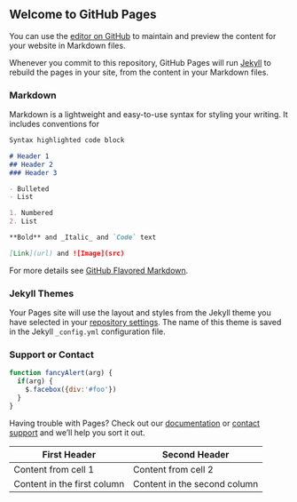 ## Welcome to GitHub Pages

You can use the [editor on GitHub](https://github.com/derrickhinz/armedforcesapparel.github.io/edit/master/README.md) to maintain and preview the content for your website in Markdown files.

Whenever you commit to this repository, GitHub Pages will run [Jekyll](https://jekyllrb.com/) to rebuild the pages in your site, from the content in your Markdown files.

### Markdown

Markdown is a lightweight and easy-to-use syntax for styling your writing. It includes conventions for

```markdown
Syntax highlighted code block

# Header 1
## Header 2
### Header 3

- Bulleted
- List

1. Numbered
2. List

**Bold** and _Italic_ and `Code` text

[Link](url) and ![Image](src)
```

For more details see [GitHub Flavored Markdown](https://guides.github.com/features/mastering-markdown/).

### Jekyll Themes

Your Pages site will use the layout and styles from the Jekyll theme you have selected in your [repository settings](https://github.com/derrickhinz/armedforcesapparel.github.io/settings). The name of this theme is saved in the Jekyll `_config.yml` configuration file.

### Support or Contact

```javascript
function fancyAlert(arg) {
  if(arg) {
    $.facebox({div:'#foo'})
  }
}
```

Having trouble with Pages? Check out our [documentation](https://help.github.com/categories/github-pages-basics/) or [contact support](https://github.com/contact) and we’ll help you sort it out.


First Header | Second Header
------------ | -------------
Content from cell 1 | Content from cell 2
Content in the first column | Content in the second column
